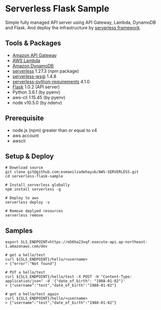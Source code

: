 # Serverless Flask Sample

Simple fully managed API server using API Gateway, Lambda, DynamoDB and Flask. And deploy the infrastructure by [serverless framework](https://serverless.com/).

## Tools & Packages

* [Amazon API Gateway](https://aws.amazon.com/api-gateway/)
* [AWS Lambda](https://aws.amazon.com/lambda/)
* [Amazon DynamoDB](https://aws.amazon.com/dynamodb/)
* [serverless](https://serverless.com/) 1.27.3 (npm package)
* [serverless-wsgi](https://github.com/logandk/serverless-wsgi) 1.4.8
* [serverless-python-requirements](https://github.com/UnitedIncome/serverless-python-requirements) 4.1.0
* [Flask](http://flask.pocoo.org/) 1.0.2 (API server)
* Python 3.6.1 (by pyenv)
* aws-cli 1.15.45 (by pyenv)
* node v10.5.0 (by ndenv)

## Prerequisite

* node.js (npm) greater than or equal to v4
* aws account
* awscli

## Setup & Deploy

```
# Download source
git clone git@github.com:esmaeilzadehayub/AWS-SERVERLESS.git
cd serverless-flask-sample

# Install serverless globally
npm install serverless -g

# Deploy to aws
serverless deploy -v

# Remove deplyed resources
serverless remove
```

## Samples

```
export SLS_ENDPOINT=https://m56ha23xqf.execute-api.ap-northeast-1.amazonaws.com/dev

# get a hello/test
curl ${SLS_ENDPOINT}/hello/<username>
> {"error":"Not found"}

# PUT a hello/test
curl ${SLS_ENDPOINT}/hello/test -X POST -H "Content-Type: application/json" -d '{"date_of_birth": "1988-01-02"}'
> {"username":"test","date_of_birth":"1988-01-02"}

# get a hello/test again
curl ${SLS_ENDPOINT}/hello/<username>
> {"username":"test","date_of_birth":"1988-01-02"}


```
